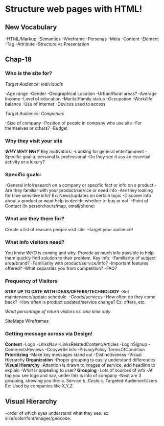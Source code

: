 # Structure web pages with HTML!

## New Vocabulary 
-HTML/Markup 
-Semantics 
-Wireframe 
-Personas 
-Meta 
-Content 
-Element 
-Tag 
-Attribute 
-Structure vs Presentation

## Chap-18

### Who is the site for? 

*Target Audience: Individuals*

-Age range 
-Gender 
-Geographical Location 
-Urban/Rural areas? 
-Average Income 
-Level of education 
-Marital/family status 
-Occupation 
-Work/life balance 
-Use of internet 
-Devices used to access

*Target Audience: Companies*

-Size of company 
-Position of people in company who use site 
-For themselves or others? 
-Budget

### Why they visit your site

***WHY WHY WHY***
Key motivators: 
-Looking for general entertainment 
-Specific goal 
a. personal 
b. professional 
-Do they see it ass an essential activity or a luxury?

### Specific goals: 
-General info/research on a company or specific fact or info on a product -Are they familiar with your product/service or need info 
-Are they looking for time sensitive info? Ex: News/updates on certain topic 
-Discover info about a product or want help to decide whether to buy or not. 
-Point of Contact (In person:hours/map, email/phone)

### What are they there for? 
Create a list of reasons people visit site. 
-Target your audience!

### What info visitors need? 
You know *WHO* is coming and why. Provide as much info possible to help them quickly find solution to their problem. 
Key info: 
-Familiarity of subject area/brand? 
-Familiarity with product/service/info? 
-Important features offered? 
-What separates you from competition? 
-FAQ?

### Frequency of Visitors 
**STAY UP TO DATE WITH IDEAS/OFFERS/TECHNOLOGY** 
-Set maintenance/update schedule. 
-Goods/services 
-How often do they come back? 
-How often is product updated/service change? Ex: offers, etc. 

*What percentage of return visitors vs. one time only*

SiteMaps Wireframes

### Getting message across via Design!

**Content** 
-Logo 
-LinksNav 
-LinksRelatedContent/Articles 
-LoginSignup 
-CommentsReviews 
-Copywrite info 
-PrivacyPolicy TermsOfCondition
**Prioritizing**
-Make key messages stand out 
-Distinctiveness 
-Visual Hierarchy
**Organization** 
-Proper grouping to easily understand differences
**Visual Hierarchy** 
-Attention is drawn to images of service, add headline to explain 
-What is appealing to user?
**Grouping** 
-Lots of sources of info 
-At top you see logo and nav, under this is info of company 
-Next are 3 grouping, showing you the: 
a. Service 
b. Costs 
c. Targeted Audience/Users Ex: Used by companies like X,Y,Z.

## Visual Hierarchy 

-order of which eyes understand what they see.
ex: size/color/font/images/geocode.

